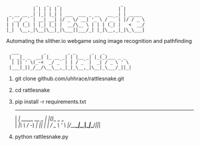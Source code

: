	           _   _   _                       _        
	          | | | | | |                     | |       
	 _ __ __ _| |_| |_| | ___  ___ _ __   __ _| | _____ 
	| '__/ _` | __| __| |/ _ \/ __| '_ \ / _` | |/ / _ \
	| | | (_| | |_| |_| |  __/\__ \ | | | (_| |   <  __/
	|_|  \__,_|\__|\__|_|\___||___/_| |_|\__,_|_|\_\___|

Automating the slither.io webgame using image recognition and pathfinding



	  ___         _        _ _      _   _          
	 |_ _|_ _  __| |_ __ _| | |__ _| |_(_)___ _ _  
	  | || ' \(_-<  _/ _` | | / _` |  _| / _ \ ' \ 
	 |___|_||_/__/\__\__,_|_|_\__,_|\__|_\___/_||_|

1) git clone github.com/uhhrace/rattlesnake.git
2) cd rattlesnake
3) pip install -r requirements.txt



	  ___                 _   _          
	 | __|_ _____ __ _  _| |_(_)___ _ _  
	 | _|\ \ / -_) _| || |  _| / _ \ ' \ 
	 |___/_\_\___\__|\_,_|\__|_\___/_||_|

1) python rattlesnake.py